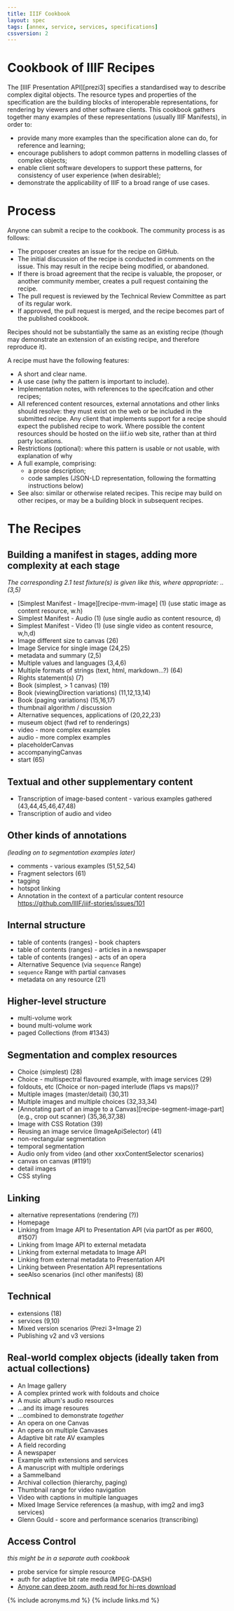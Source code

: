 ```yaml
---
title: IIIF Cookbook
layout: spec
tags: [annex, service, services, specifications]
cssversion: 2
---
```



# Cookbook of IIIF Recipes

The [IIIF Presentation API][prezi3] specifies a standardised way to describe complex digital objects. The resource types and properties of the specification are the building blocks of interoperable representations, for rendering by viewers and other software clients. This cookbook gathers together many examples of these representations (usually IIIF Manifests), in order to:

* provide many more examples than the specification alone can do, for reference and learning;
* encourage publishers to adopt common patterns in modelling classes of complex objects;
* enable client software developers to support these patterns, for consistency of user experience (when desirable);
* demonstrate the applicability of IIIF to a broad range of use cases.

# Process

Anyone can submit a recipe to the cookbook. The community process is as follows:

* The proposer creates an issue for the recipe on GitHub.
* The initial discussion of the recipe is conducted in comments on the issue. This may result in the recipe being modified, or abandoned.
* If there is broad agreement that the recipe is valuable, the proposer, or another community member, creates a pull request containing the recipe.
* The pull request is reviewed by the Technical Review Committee as part of its regular work.
* If approved, the pull request is merged, and the recipe becomes part of the published cookbook.

Recipes should not be substantially the same as an existing recipe (though may demonstrate an extension of an existing recipe, and therefore reproduce it).

A recipe must have the following features:

* A short and clear name.
* A use case (why the pattern is important to include).
* Implementation notes, with references to the specifcation and other recipes;
* All referenced content resources, external annotations and other links should resolve: they must exist on the web or be included in the submitted recipe. Any client that implements support for a recipe should expect the published recipe to work. Where possible the content resources should be hosted on the iiif.io web site, rather than at third party locations. 
* Restrictions (optional): where this pattern is usable or not usable, with explanation of why
* A full example, comprising:
    * a prose description;
    * code samples (JSON-LD representation, following the formatting instructions below)
* See also: similar or otherwise related recipes. This recipe may build on other recipes, or may be a building block in subsequent recipes.


# The Recipes

## Building a manifest in stages, adding more complexity at each stage

_The corresponding 2.1 test fixture(s) is given like this, where appropriate: ..(3,5)_

* [Simplest Manifest - Image][recipe-mvm-image] (1) (use static image as content resource, w.h)
* Simplest Manifest - Audio (1) (use single audio as content resource, d)
* Simplest Manifest - Video (1) (use single video as content resource, w,h,d)
* Image different size to canvas (26)
* Image Service for single image (24,25)
* metadata and summary (2,5)
* Multiple values and languages (3,4,6)
* Multiple formats of strings (text, html, markdown...?) (64)
* Rights statement(s) (7)
* Book (simplest, > 1 canvas) (19)
* Book (viewingDirection variations) (11,12,13,14)
* Book (paging variations) (15,16,17) 
* thumbnail algorithm / discussion
* Alternative sequences, applications of (20,22,23)
* museum object (fwd ref to renderings)
* video - more complex examples
* audio - more complex examples 
* placeholderCanvas
* accompanyingCanvas
* start (65)

## Textual and other supplementary content

* Transcription of image-based content - various examples gathered (43,44,45,46,47,48)
* Transcription of audio and video

## Other kinds of annotations 
_(leading on to segmentation examples later)_

* comments - various examples (51,52,54)
* Fragment selectors (61)
* tagging
* hotspot linking
* Annotation in the context of a particular content resource https://github.com/IIIF/iiif-stories/issues/101

## Internal structure

* table of contents (ranges) - book chapters
* table of contents (ranges) - articles in a newspaper
* table of contents (ranges) - acts of an opera
* Alternative Sequence (via `sequence` Range)
* `sequence` Range with partial canvases
* metadata on any resource (21)

## Higher-level structure

* multi-volume work
* bound multi-volume work
* paged Collections (from #1343)

## Segmentation and complex resources

* Choice (simplest) (28)
* Choice - multispectral flavoured example, with image services (29)
* foldouts, etc (Choice or non-paged interlude (flaps vs maps))? 
* Multiple images (master/detail) (30,31)
* Multiple images and multiple choices (32,33,34)
* [Annotating part of an image to a Canvas][recipe-segment-image-part] (e.g., crop out scanner) (35,36,37,38)
* Image with CSS Rotation (39)
* Reusing an image service (ImageApiSelector) (41)
* non-rectangular segmentation
* temporal segmentation
* Audio only from video (and other xxxContentSelector scenarios)
* canvas on canvas (#1191)
* detail images 
* CSS styling 

## Linking

* alternative representations (rendering (?))
* Homepage
* Linking from Image API to Presentation API (via partOf as per #600, #1507)
* Linking from Image API to external metadata
* Linking from external metadata to Image API
* Linking from external metadata to Presentation API
* Linking between Presentation API representations
* seeAlso scenarios (incl other manifests) (8)

## Technical 

* extensions (18)
* services (9,10)
* Mixed version scenarios (Prezi 3+Image 2)
* Publishing v2 and v3 versions

## Real-world complex objects (ideally taken from actual collections)

* An Image gallery
* A complex printed work with foldouts and choice
* A music album's audio resources
* ...and its image resoures
* ...combined to demonstrate _together_
* An opera on one Canvas
* An opera on multiple Canvases
* Adaptive bit rate AV examples
* A field recording
* A newspaper
* Example with extensions and services 
* A manuscript with multiple orderings
* a Sammelband
* Archival collection (hierarchy, paging)
* Thumbnail range for video navigation
* Video with captions in multiple languages
* Mixed Image Service references (a mashup, with img2 and img3 services)
* Glenn Gould - score and performance scenarios (transcribing)

## Access Control 
_this might be in a separate auth cookbook_

* probe service for simple resource
* auth for adaptive bit rate media (MPEG-DASH)
* [Anyone can deep zoom, auth reqd for hi-res download](https://digirati-co-uk.github.io/iiif-auth-client/?image=https://iiifauth.digtest.co.uk/img/11_kitty_joyner.jpg/info.json)


{% include acronyms.md %}
{% include links.md %}
